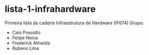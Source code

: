# lista-1-infrahardware

Primeira lista da cadeira Infraestrutura de Hardware (IF674)
Grupo:
- Caio Possidio
- Felipe Neiva
- Frederick Almeida
- Rubens Lima
